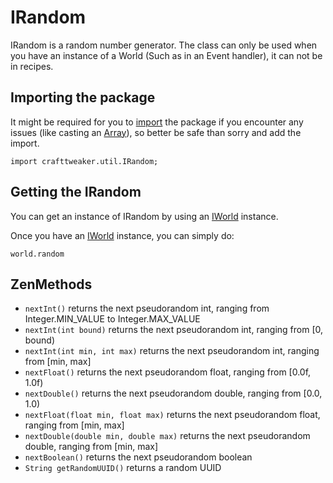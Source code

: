 # IRandom

IRandom is a random number generator. The class can only be used when you have an instance of a World (Such as in an Event handler), it can not be in recipes.

## Importing the package

It might be required for you to [import](/AdvancedFunctions/Import/) the package if you encounter any issues (like casting an [Array](/AdvancedFunctions/Arrays_and_Loops/)), so better be safe than sorry and add the import.

`import crafttweaker.util.IRandom;`

## Getting the IRandom

You can get an instance of IRandom by using an [IWorld](/Vanilla/World/IWorld/) instance.

Once you have an [IWorld](/Vanilla/World/IWorld/) instance, you can simply do: 
```zenscript
world.random
```

## ZenMethods

* `nextInt()` returns the next pseudorandom int, ranging from Integer.MIN_VALUE to Integer.MAX_VALUE
* `nextInt(int bound)` returns the next pseudorandom int, ranging from [0, bound)
* `nextInt(int min, int max)` returns the next pseudorandom int, ranging from [min, max]
* `nextFloat()` returns the next pseudorandom float, ranging from [0.0f, 1.0f)
* `nextDouble()` returns the next pseudorandom double, ranging from [0.0, 1.0)
* `nextFloat(float min, float max)` returns the next pseudorandom float, ranging from [min, max]
* `nextDouble(double min, double max)` returns the next pseudorandom double, ranging from [min, max]
* `nextBoolean()` returns the next pseudorandom boolean
* `String getRandomUUID()` returns a random UUID

